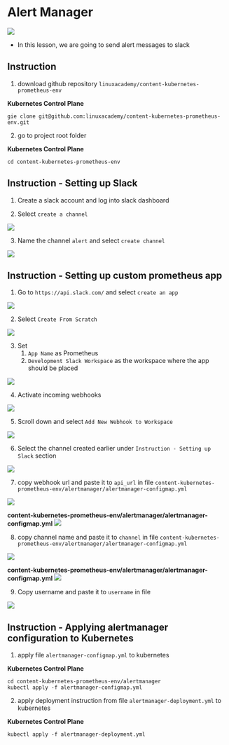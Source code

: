 # Alert Manager

<img src="https://user-images.githubusercontent.com/6856382/223328522-61ff583d-9cf3-4b50-8704-586bdb4d763d.png">

- In this lesson, we are going to send alert messages to slack

## Instruction

1. download github repository `linuxacademy/content-kubernetes-prometheus-env`

**Kubernetes Control Plane**
```
gie clone git@github.com:linuxacademy/content-kubernetes-prometheus-env.git
```

2. go to project root folder

**Kubernetes Control Plane**
```
cd content-kubernetes-prometheus-env
```

## Instruction - Setting up Slack

1. Create a slack account and log into slack dashboard

2. Select `create a channel`

<img src="https://user-images.githubusercontent.com/6856382/223332441-603cd855-1cc6-45a6-9b58-6273c1b514ba.png">

3. Name the channel `alert` and select `create channel`

<img src="https://user-images.githubusercontent.com/6856382/223333439-af4480e7-179d-4b59-a684-e046b3eee80d.png">

## Instruction - Setting up custom prometheus app

1. Go to `https://api.slack.com/` and select `create an app`

<img src="https://user-images.githubusercontent.com/6856382/223336003-27562070-4d25-4320-9235-4ee2c835b707.png">

2. Select `Create From Scratch`

<img src="https://user-images.githubusercontent.com/6856382/223336265-3b4aed56-60e7-45a7-a986-61f8cea61df5.png">

3. Set
    1. `App Name` as Prometheus
    2. `Development Slack Workspace` as the workspace where the app should be placed

<img src="https://user-images.githubusercontent.com/6856382/223336638-104e2fc2-0a85-481b-a817-0d8e06ac252d.png">

4. Activate incoming webhooks

<img src="https://user-images.githubusercontent.com/6856382/223336968-9b1b0d96-022a-431f-8b48-0543309892f5.png">

5. Scroll down and select `Add New Webhook to Workspace`

<img src="https://user-images.githubusercontent.com/6856382/223343360-99d93f17-36e0-4117-926e-468aa6fac381.png">

6. Select the channel created earlier under `Instruction - Setting up Slack` section

<img src="https://user-images.githubusercontent.com/6856382/223344156-93dc4b22-b6cc-4536-bcd8-b3a6911e219e.png">

7. copy webhook url and paste it to `api_url` in file `content-kubernetes-prometheus-env/alertmanager/alertmanager-configmap.yml`

<img src="https://user-images.githubusercontent.com/6856382/223345877-9c79a200-90a0-4e69-82a6-7d234501b05e.png">

**content-kubernetes-prometheus-env/alertmanager/alertmanager-configmap.yml**
<img src="https://user-images.githubusercontent.com/6856382/223346072-63447229-278e-4a9c-bf00-fb153523b637.png">

8. copy channel name and paste it to `channel` in file `content-kubernetes-prometheus-env/alertmanager/alertmanager-configmap.yml`

<img src="https://user-images.githubusercontent.com/6856382/223346576-2c032f37-f8e5-463c-af2d-09bfbf4ad062.png">

**content-kubernetes-prometheus-env/alertmanager/alertmanager-configmap.yml**
<img src="https://user-images.githubusercontent.com/6856382/223346898-b8366933-a7db-4763-b9ab-9d92d674b99d.png">


9. Copy username and paste it to `username` in file

<img src="https://user-images.githubusercontent.com/6856382/223347117-43206aaa-6e84-4a2c-acf7-9c802b24f3fb.png">

## Instruction - Applying alertmanager configuration to Kubernetes

1. apply file `alertmanager-configmap.yml` to kubernetes

**Kubernetes Control Plane**
```
cd content-kubernetes-prometheus-env/alertmanager
kubectl apply -f alertmanager-configmap.yml
```

2. apply deployment instruction from file `alertmanager-deployment.yml` to kubernetes

**Kubernetes Control Plane**
```
kubectl apply -f alertmanager-deployment.yml
```

